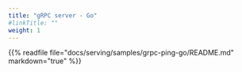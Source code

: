 ```yaml
---
title: "gRPC server - Go"
#linkTitle: ""
weight: 1
---
```


{{% readfile file="docs/serving/samples/grpc-ping-go/README.md" markdown="true" %}}
